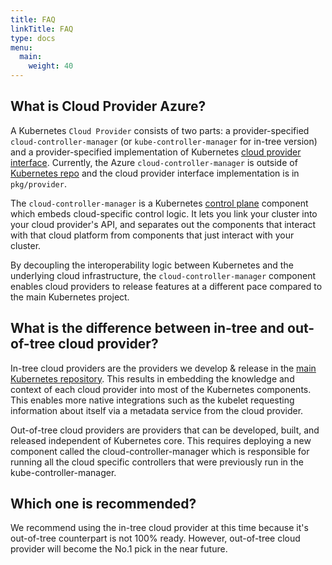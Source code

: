 ```yaml
---
title: FAQ
linkTitle: FAQ
type: docs
menu:
  main:
    weight: 40
---
```


## What is Cloud Provider Azure?

A Kubernetes `Cloud Provider` consists of two parts: a provider-specified `cloud-controller-manager` (or `kube-controller-manager` for in-tree version) and a provider-specified implementation of Kubernetes [cloud provider interface](https://github.com/kubernetes/kubernetes/blob/master/staging/src/k8s.io/cloud-provider/cloud.go). Currently, the Azure `cloud-controller-manager` is outside of [Kubernetes repo](https://github.com/kubernetes/kubernetes) and the cloud provider interface implementation is in `pkg/provider`. 

The `cloud-controller-manager` is a Kubernetes [control plane](https://kubernetes.io/docs/reference/glossary/?all=true#term-control-plane) component which embeds cloud-specific control logic. It lets you link your cluster into your cloud provider's API, and separates out the components that interact with that cloud platform from components that just interact with your cluster.

By decoupling the interoperability logic between Kubernetes and the underlying cloud infrastructure, the `cloud-controller-manager` component enables cloud providers to release features at a different pace compared to the main Kubernetes project.

## What is the difference between in-tree and out-of-tree cloud provider? 

In-tree cloud providers are the providers we develop & release in the [main Kubernetes repository](https://github.com/kubernetes/kubernetes/tree/master/pkg/cloudprovider/providers). This results in embedding the knowledge and context of each cloud provider into most of the Kubernetes components. This enables more native integrations such as the kubelet requesting information about itself via a metadata service from the cloud provider.

Out-of-tree cloud providers are providers that can be developed, built, and released independent of Kubernetes core. This requires deploying a new component called the cloud-controller-manager which is responsible for running all the cloud specific controllers that were previously run in the kube-controller-manager.

## Which one is recommended? 

We recommend using the in-tree cloud provider at this time because it's out-of-tree counterpart is not 100% ready. However, out-of-tree cloud provider will become the No.1 pick in the near future.
